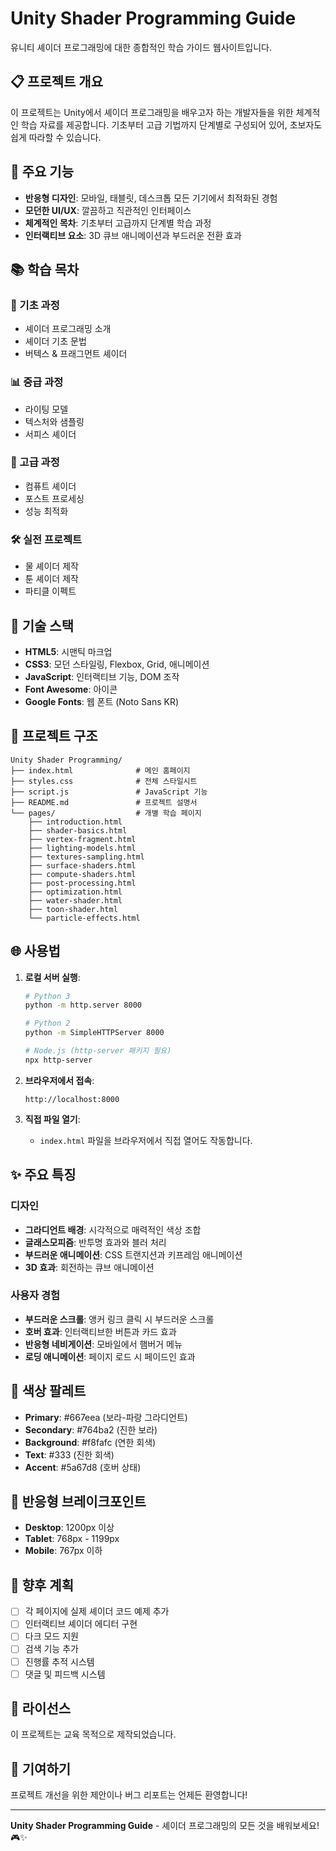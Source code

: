 # Unity Shader Programming Guide

유니티 셰이더 프로그래밍에 대한 종합적인 학습 가이드 웹사이트입니다.

## 📋 프로젝트 개요

이 프로젝트는 Unity에서 셰이더 프로그래밍을 배우고자 하는 개발자들을 위한 체계적인 학습 자료를 제공합니다. 기초부터 고급 기법까지 단계별로 구성되어 있어, 초보자도 쉽게 따라할 수 있습니다.

## 🚀 주요 기능

- **반응형 디자인**: 모바일, 태블릿, 데스크톱 모든 기기에서 최적화된 경험
- **모던한 UI/UX**: 깔끔하고 직관적인 인터페이스
- **체계적인 목차**: 기초부터 고급까지 단계별 학습 과정
- **인터랙티브 요소**: 3D 큐브 애니메이션과 부드러운 전환 효과

## 📚 학습 목차

### 🌱 기초 과정
- 셰이더 프로그래밍 소개
- 셰이더 기초 문법
- 버텍스 & 프래그먼트 셰이더

### 📊 중급 과정
- 라이팅 모델
- 텍스처와 샘플링
- 서피스 셰이더

### 🚀 고급 과정
- 컴퓨트 셰이더
- 포스트 프로세싱
- 성능 최적화

### 🛠️ 실전 프로젝트
- 물 셰이더 제작
- 툰 셰이더 제작
- 파티클 이펙트

## 🔧 기술 스택

- **HTML5**: 시맨틱 마크업
- **CSS3**: 모던 스타일링, Flexbox, Grid, 애니메이션
- **JavaScript**: 인터랙티브 기능, DOM 조작
- **Font Awesome**: 아이콘
- **Google Fonts**: 웹 폰트 (Noto Sans KR)

## 📁 프로젝트 구조

```
Unity Shader Programming/
├── index.html              # 메인 홈페이지
├── styles.css              # 전체 스타일시트
├── script.js               # JavaScript 기능
├── README.md               # 프로젝트 설명서
└── pages/                  # 개별 학습 페이지
    ├── introduction.html
    ├── shader-basics.html
    ├── vertex-fragment.html
    ├── lighting-models.html
    ├── textures-sampling.html
    ├── surface-shaders.html
    ├── compute-shaders.html
    ├── post-processing.html
    ├── optimization.html
    ├── water-shader.html
    ├── toon-shader.html
    └── particle-effects.html
```

## 🌐 사용법

1. **로컬 서버 실행**:
   ```bash
   # Python 3
   python -m http.server 8000
   
   # Python 2
   python -m SimpleHTTPServer 8000
   
   # Node.js (http-server 패키지 필요)
   npx http-server
   ```

2. **브라우저에서 접속**:
   ```
   http://localhost:8000
   ```

3. **직접 파일 열기**:
   - `index.html` 파일을 브라우저에서 직접 열어도 작동합니다.

## ✨ 주요 특징

### 디자인
- **그라디언트 배경**: 시각적으로 매력적인 색상 조합
- **글래스모피즘**: 반투명 효과와 블러 처리
- **부드러운 애니메이션**: CSS 트랜지션과 키프레임 애니메이션
- **3D 효과**: 회전하는 큐브 애니메이션

### 사용자 경험
- **부드러운 스크롤**: 앵커 링크 클릭 시 부드러운 스크롤
- **호버 효과**: 인터랙티브한 버튼과 카드 효과
- **반응형 네비게이션**: 모바일에서 햄버거 메뉴
- **로딩 애니메이션**: 페이지 로드 시 페이드인 효과

## 🎨 색상 팔레트

- **Primary**: #667eea (보라-파랑 그라디언트)
- **Secondary**: #764ba2 (진한 보라)
- **Background**: #f8fafc (연한 회색)
- **Text**: #333 (진한 회색)
- **Accent**: #5a67d8 (호버 상태)

## 📱 반응형 브레이크포인트

- **Desktop**: 1200px 이상
- **Tablet**: 768px - 1199px
- **Mobile**: 767px 이하

## 🔮 향후 계획

- [ ] 각 페이지에 실제 셰이더 코드 예제 추가
- [ ] 인터랙티브 셰이더 에디터 구현
- [ ] 다크 모드 지원
- [ ] 검색 기능 추가
- [ ] 진행률 추적 시스템
- [ ] 댓글 및 피드백 시스템

## 📄 라이선스

이 프로젝트는 교육 목적으로 제작되었습니다.

## 🤝 기여하기

프로젝트 개선을 위한 제안이나 버그 리포트는 언제든 환영합니다!

---

**Unity Shader Programming Guide** - 셰이더 프로그래밍의 모든 것을 배워보세요! 🎮✨ 